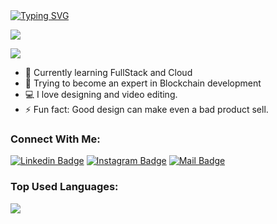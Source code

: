 
 <a href="https://git.io/typing-svg">
   <img src="https://readme-typing-svg.herokuapp.com?font=Fira+Code&pause=1000&random=false&width=435&lines=Hello+World!;I'm+Aditya+Yadav;Nice+to+meet+you." alt="Typing SVG" />
 </a>

![](https://user-images.githubusercontent.com/73097560/115834477-dbab4500-a447-11eb-908a-139a6edaec5c.gif)

![](https://komarev.com/ghpvc/?username=AdityasWorks&color=brightgreen)

- 🔭 Currently learning FullStack and Cloud
- 🌱 Trying to become an expert in Blockchain development 
- 💻 I love designing and video editing.
- ⚡ Fun fact: Good design can make even a bad product sell.



### Connect With Me:

[![Linkedin Badge](https://img.shields.io/badge/LinkedIn-0077B5?style=for-the-badge&logo=linkedin&logoColor=white)](https://www.linkedin.com/in/adityayadav09/) 
[![Instagram Badge](https://img.shields.io/badge/Instagram-E4405F?style=for-the-badge&logo=instagram&logoColor=white)](https://instagram.com/aadiflyaf)
[![Mail Badge](https://img.shields.io/badge/Gmail-D14836?style=for-the-badge&logo=gmail&logoColor=white)](mailto:heyaadi2@gmail.com)




### Top Used Languages:

<img align="center" src="https://github-readme-stats.vercel.app/api/top-langs/?username=AdityasWorks&layout=compact&theme=yeblu&hide_border=true&langs_count=8&hide=jupyter%20notebook" />


